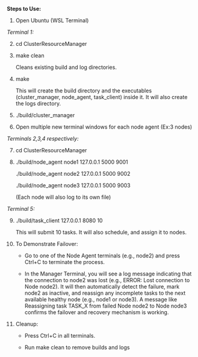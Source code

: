 **Steps to Use:**

1. Open Ubuntu (WSL Terminal)

*Terminal 1:*

2. cd ClusterResourceManager
3. make clean
   
   Cleans existing build and log directories.
5. make
   
   This will create the build directory and the executables (cluster\_manager, node\_agent, task\_client) inside it. It will also create the logs directory.
7. ./build/cluster\_manager
8. Open multiple new terminal windows for each node agent (Ex:3 nodes)


*Terminals 2,3,4 respectively:*

7. cd ClusterResourceManager
8. ./build/node\_agent node1 127.0.0.1 5000 9001
   
   ./build/node\_agent node2 127.0.0.1 5000 9002
   
   ./build/node\_agent node3 127.0.0.1 5000 9003
   
   (Each node will also log to its own file)


*Terminal 5:*

9. ./build/task\_client 127.0.0.1 8080 10
    
   This will submit 10 tasks. It will also schedule, and assign it to nodes.


11. To Demonstrate Failover:
    - Go to one of the Node Agent terminals (e.g., node2) and press Ctrl+C to terminate the process.

    - In the Manager Terminal, you will see a log message indicating that the connection to node2 was lost (e.g., ERROR: Lost connection to Node node2).
      It will then automatically detect the failure, mark node2 as inactive, and reassign any incomplete tasks to the next available healthy node (e.g., node1 or node3).
      A message like Reassigning task TASK_X from failed Node node2 to Node node3 confirms the failover and recovery mechanism is working.

12. Cleanup:
    - Press Ctrl+C in all terminals.

    - Run make clean to remove builds and logs

